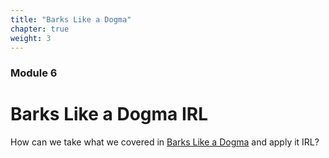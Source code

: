 ```yaml
---
title: "Barks Like a Dogma"
chapter: true
weight: 3
---
```

### Module 6
# Barks Like a Dogma IRL

How can we take what we covered in [Barks Like a Dogma](https://2.course.sjmd.space) and apply it IRL?
